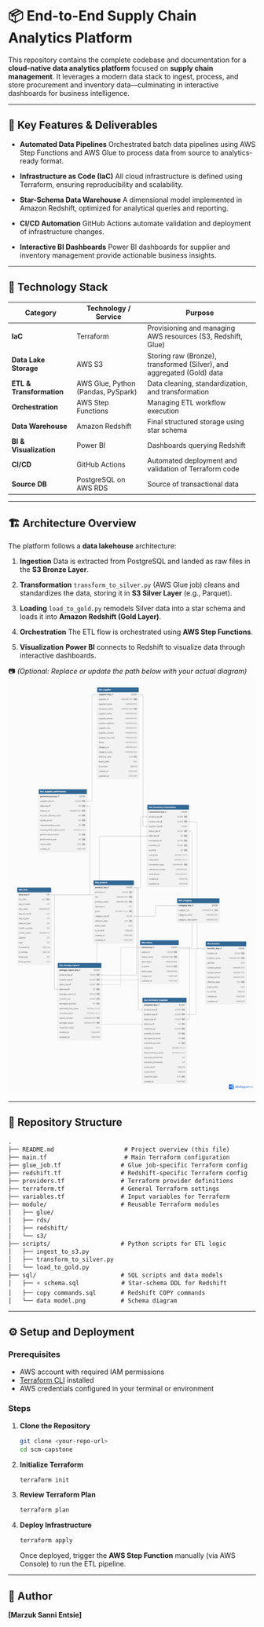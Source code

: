 # 📦 End-to-End Supply Chain Analytics Platform

This repository contains the complete codebase and documentation for a **cloud-native data analytics platform** focused on **supply chain management**. It leverages a modern data stack to ingest, process, and store procurement and inventory data—culminating in interactive dashboards for business intelligence.

---

## 🚀 Key Features & Deliverables

- **Automated Data Pipelines**
  Orchestrated batch data pipelines using AWS Step Functions and AWS Glue to process data from source to analytics-ready format.

- **Infrastructure as Code (IaC)**
  All cloud infrastructure is defined using Terraform, ensuring reproducibility and scalability.

- **Star-Schema Data Warehouse**
  A dimensional model implemented in Amazon Redshift, optimized for analytical queries and reporting.

- **CI/CD Automation**
  GitHub Actions automate validation and deployment of infrastructure changes.

- **Interactive BI Dashboards**
  Power BI dashboards for supplier and inventory management provide actionable business insights.

---

## 🧱 Technology Stack

| Category                 | Technology / Service               | Purpose                                                                |
| ------------------------ | ---------------------------------- | ---------------------------------------------------------------------- |
| **IaC**                  | Terraform                          | Provisioning and managing AWS resources (S3, Redshift, Glue)           |
| **Data Lake Storage**    | AWS S3                             | Storing raw (Bronze), transformed (Silver), and aggregated (Gold) data |
| **ETL & Transformation** | AWS Glue, Python (Pandas, PySpark) | Data cleaning, standardization, and transformation                     |
| **Orchestration**        | AWS Step Functions                 | Managing ETL workflow execution                                        |
| **Data Warehouse**       | Amazon Redshift                    | Final structured storage using star schema                             |
| **BI & Visualization**   | Power BI                           | Dashboards querying Redshift                                           |
| **CI/CD**                | GitHub Actions                     | Automated deployment and validation of Terraform code                  |
| **Source DB**            | PostgreSQL on AWS RDS              | Source of transactional data                                           |

---

## 🏗️ Architecture Overview

The platform follows a **data lakehouse** architecture:

1. **Ingestion**
   Data is extracted from PostgreSQL and landed as raw files in the **S3 Bronze Layer**.

2. **Transformation**
   `transform_to_silver.py` (AWS Glue job) cleans and standardizes the data, storing it in **S3 Silver Layer** (e.g., Parquet).

3. **Loading**
   `load_to_gold.py` remodels Silver data into a star schema and loads it into **Amazon Redshift (Gold Layer)**.

4. **Orchestration**
   The ETL flow is orchestrated using **AWS Step Functions**.

5. **Visualization**
   **Power BI** connects to Redshift to visualize data through interactive dashboards.

📷 _(Optional: Replace or update the path below with your actual diagram)_
![Architecture Diagram](sql/data%20model.png)

---

## 📁 Repository Structure

```
.
├── README.md                    # Project overview (this file)
├── main.tf                      # Main Terraform configuration
├── glue_job.tf                 # Glue job-specific Terraform config
├── redshift.tf                 # Redshift-specific Terraform config
├── providers.tf                # Terraform provider definitions
├── terraform.tf                # General Terraform settings
├── variables.tf                # Input variables for Terraform
├── module/                     # Reusable Terraform modules
│   ├── glue/
│   ├── rds/
│   ├── redshift/
│   └── s3/
├── scripts/                    # Python scripts for ETL logic
│   ├── ingest_to_s3.py
│   ├── transform_to_silver.py
│   └── load_to_gold.py
├── sql/                        # SQL scripts and data models
│   ├── ⭐ schema.sql            # Star-schema DDL for Redshift
│   ├── copy commands.sql       # Redshift COPY commands
│   └── data model.png          # Schema diagram
```

---

## ⚙️ Setup and Deployment

### Prerequisites

- AWS account with required IAM permissions
- [Terraform CLI](https://learn.hashicorp.com/tutorials/terraform/install-cli) installed
- AWS credentials configured in your terminal or environment

### Steps

1. **Clone the Repository**

   ```bash
   git clone <your-repo-url>
   cd scm-capstone
   ```

2. **Initialize Terraform**

   ```bash
   terraform init
   ```

3. **Review Terraform Plan**

   ```bash
   terraform plan
   ```

4. **Deploy Infrastructure**

   ```bash
   terraform apply
   ```

   Once deployed, trigger the **AWS Step Function** manually (via AWS Console) to run the ETL pipeline.

---

## 👤 Author

**\[Marzuk Sanni Entsie]**
